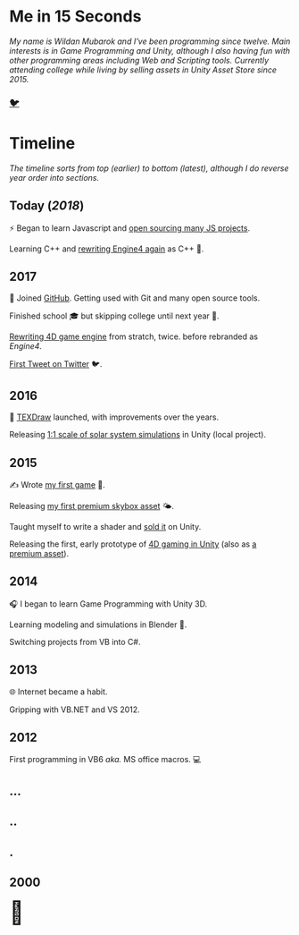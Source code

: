 
# Me in 15 Seconds

_My name is Wildan Mubarok and I've been programming since twelve. Main interests is in Game Programming and Unity, although I also having fun with other programming areas including Web and Scripting tools. Currently attending college while living by selling assets in Unity Asset Store since 2015._

### [🐦](https://twitter.com/willnode)

# Timeline

_The timeline sorts from top (earlier) to bottom (latest), although I do reverse year order into sections._

## Today (_2018_)

⚡ Began to learn Javascript and [open sourcing many JS projects](https://github.com/willnode?tab=repositories&type=source&language=javascript).

Learning C++ and [rewriting Engine4 again](https://forum.unity.com/threads/320549/#post-3510626) as C++ 🧙‍.

## 2017

🦑 Joined [GitHub](https://github.com/willnode). Getting used with Git and many open source tools.

Finished school 🎓 but skipping college until next year 🏫.

[Rewriting 4D game engine](https://u3d.as/fdm) from stratch, twice. before rebranded as *Engine4*.

[First Tweet on Twitter](https://twitter.com/willnode/status/886859398483632128) 🐦.

## 2016

🚀 [TEXDraw](https://u3d.as/mFe) launched, with improvements over the years.

Releasing [1:1 scale of solar system simulations](https://github.com/willnode/Observatory) in Unity (local project).

## 2015

✍ Wrote [my first game](https://willnode.itch.io/tthp) 🚀.

Releasing [my first premium skybox asset](https://u3d.as/ccx) 🌤.

Taught myself to write a shader and [sold it](https://u3d.as/fCV) on Unity.

Releasing the first, early prototype of [4D gaming in Unity](https://youtu.be/TGaoH5oHKhs) (also as [a premium asset](https://u3d.as/fdm)).

## 2014

🎧 I began to learn Game Programming with Unity 3D.

Learning modeling and simulations in Blender 💠.

Switching projects from VB into C#.

## 2013

🌐 Internet became a habit.

Gripping with VB.NET and VS 2012.

## 2012

First programming in VB6 _aka._ MS office macros. 💻

## ...

## ..

## .

## 2000

<span style="font-size:40px" data-balloon="Don't you think that I'm awesome 😎" data-balloon-pos="down">🐣</span>
